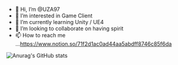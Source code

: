 - 👋 Hi, I’m @UZA97
- 👀 I’m interested in Game Client
- 🌱 I’m currently learning Unity / UE4
- 💞️ I’m looking to collaborate on having spirit
- 📫 How to reach me ...https://www.notion.so/71f2d1ac0ad44aa5abdff8746c85f6da

![Anurag's GitHub stats](https://github-readme-stats.vercel.app/api?username=UZA97&show_icons=true&theme=radical)
